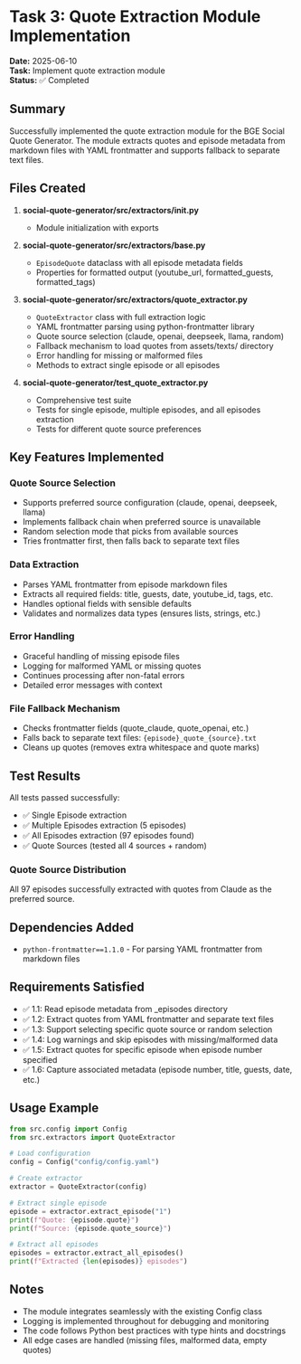 # Task 3: Quote Extraction Module Implementation

**Date:** 2025-06-10  
**Task:** Implement quote extraction module  
**Status:** ✅ Completed

## Summary

Successfully implemented the quote extraction module for the BGE Social Quote Generator. The module extracts quotes and episode metadata from markdown files with YAML frontmatter and supports fallback to separate text files.

## Files Created

1. **social-quote-generator/src/extractors/__init__.py**
   - Module initialization with exports

2. **social-quote-generator/src/extractors/base.py**
   - `EpisodeQuote` dataclass with all episode metadata fields
   - Properties for formatted output (youtube_url, formatted_guests, formatted_tags)

3. **social-quote-generator/src/extractors/quote_extractor.py**
   - `QuoteExtractor` class with full extraction logic
   - YAML frontmatter parsing using python-frontmatter library
   - Quote source selection (claude, openai, deepseek, llama, random)
   - Fallback mechanism to load quotes from assets/texts/ directory
   - Error handling for missing or malformed files
   - Methods to extract single episode or all episodes

4. **social-quote-generator/test_quote_extractor.py**
   - Comprehensive test suite
   - Tests for single episode, multiple episodes, and all episodes extraction
   - Tests for different quote source preferences

## Key Features Implemented

### Quote Source Selection
- Supports preferred source configuration (claude, openai, deepseek, llama)
- Implements fallback chain when preferred source is unavailable
- Random selection mode that picks from available sources
- Tries frontmatter first, then falls back to separate text files

### Data Extraction
- Parses YAML frontmatter from episode markdown files
- Extracts all required fields: title, guests, date, youtube_id, tags, etc.
- Handles optional fields with sensible defaults
- Validates and normalizes data types (ensures lists, strings, etc.)

### Error Handling
- Graceful handling of missing episode files
- Logging for malformed YAML or missing quotes
- Continues processing after non-fatal errors
- Detailed error messages with context

### File Fallback Mechanism
- Checks frontmatter fields (quote_claude, quote_openai, etc.)
- Falls back to separate text files: `{episode}_quote_{source}.txt`
- Cleans up quotes (removes extra whitespace and quote marks)

## Test Results

All tests passed successfully:
- ✅ Single Episode extraction
- ✅ Multiple Episodes extraction (5 episodes)
- ✅ All Episodes extraction (97 episodes found)
- ✅ Quote Sources (tested all 4 sources + random)

### Quote Source Distribution
All 97 episodes successfully extracted with quotes from Claude as the preferred source.

## Dependencies Added

- `python-frontmatter==1.1.0` - For parsing YAML frontmatter from markdown files

## Requirements Satisfied

- ✅ 1.1: Read episode metadata from _episodes directory
- ✅ 1.2: Extract quotes from YAML frontmatter and separate text files
- ✅ 1.3: Support selecting specific quote source or random selection
- ✅ 1.4: Log warnings and skip episodes with missing/malformed data
- ✅ 1.5: Extract quotes for specific episode when episode number specified
- ✅ 1.6: Capture associated metadata (episode number, title, guests, date, etc.)

## Usage Example

```python
from src.config import Config
from src.extractors import QuoteExtractor

# Load configuration
config = Config("config/config.yaml")

# Create extractor
extractor = QuoteExtractor(config)

# Extract single episode
episode = extractor.extract_episode("1")
print(f"Quote: {episode.quote}")
print(f"Source: {episode.quote_source}")

# Extract all episodes
episodes = extractor.extract_all_episodes()
print(f"Extracted {len(episodes)} episodes")
```

## Notes

- The module integrates seamlessly with the existing Config class
- Logging is implemented throughout for debugging and monitoring
- The code follows Python best practices with type hints and docstrings
- All edge cases are handled (missing files, malformed data, empty quotes)

